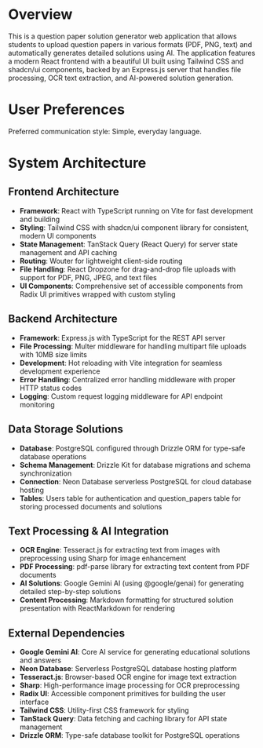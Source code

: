 # Overview

This is a question paper solution generator web application that allows students to upload question papers in various formats (PDF, PNG, text) and automatically generates detailed solutions using AI. The application features a modern React frontend with a beautiful UI built using Tailwind CSS and shadcn/ui components, backed by an Express.js server that handles file processing, OCR text extraction, and AI-powered solution generation.

# User Preferences

Preferred communication style: Simple, everyday language.

# System Architecture

## Frontend Architecture
- **Framework**: React with TypeScript running on Vite for fast development and building
- **Styling**: Tailwind CSS with shadcn/ui component library for consistent, modern UI components
- **State Management**: TanStack Query (React Query) for server state management and API caching
- **Routing**: Wouter for lightweight client-side routing
- **File Handling**: React Dropzone for drag-and-drop file uploads with support for PDF, PNG, JPEG, and text files
- **UI Components**: Comprehensive set of accessible components from Radix UI primitives wrapped with custom styling

## Backend Architecture
- **Framework**: Express.js with TypeScript for the REST API server
- **File Processing**: Multer middleware for handling multipart file uploads with 10MB size limits
- **Development**: Hot reloading with Vite integration for seamless development experience
- **Error Handling**: Centralized error handling middleware with proper HTTP status codes
- **Logging**: Custom request logging middleware for API endpoint monitoring

## Data Storage Solutions
- **Database**: PostgreSQL configured through Drizzle ORM for type-safe database operations
- **Schema Management**: Drizzle Kit for database migrations and schema synchronization
- **Connection**: Neon Database serverless PostgreSQL for cloud database hosting
- **Tables**: Users table for authentication and question_papers table for storing processed documents and solutions

## Text Processing & AI Integration
- **OCR Engine**: Tesseract.js for extracting text from images with preprocessing using Sharp for image enhancement
- **PDF Processing**: pdf-parse library for extracting text content from PDF documents
- **AI Solutions**: Google Gemini AI (using @google/genai) for generating detailed step-by-step solutions
- **Content Processing**: Markdown formatting for structured solution presentation with ReactMarkdown for rendering

## External Dependencies

- **Google Gemini AI**: Core AI service for generating educational solutions and answers
- **Neon Database**: Serverless PostgreSQL database hosting platform
- **Tesseract.js**: Browser-based OCR engine for image text extraction
- **Sharp**: High-performance image processing for OCR preprocessing
- **Radix UI**: Accessible component primitives for building the user interface
- **Tailwind CSS**: Utility-first CSS framework for styling
- **TanStack Query**: Data fetching and caching library for API state management
- **Drizzle ORM**: Type-safe database toolkit for PostgreSQL operations